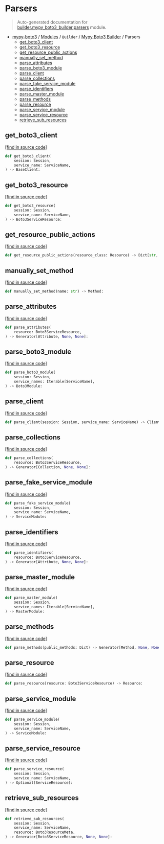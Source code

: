# Parsers

> Auto-generated documentation for [builder.mypy_boto3_builder.parsers](https://github.com/vemel/mypy_boto3/blob/master/builder/mypy_boto3_builder/parsers.py) module.

- [mypy-boto3](../../README.md#mypy_boto3) / [Modules](../../MODULES.md#mypy-boto3-modules) / `Builder` / [Mypy Boto3 Builder](index.md#mypy-boto3-builder) / Parsers
    - [get_boto3_client](#get_boto3_client)
    - [get_boto3_resource](#get_boto3_resource)
    - [get_resource_public_actions](#get_resource_public_actions)
    - [manually_set_method](#manually_set_method)
    - [parse_attributes](#parse_attributes)
    - [parse_boto3_module](#parse_boto3_module)
    - [parse_client](#parse_client)
    - [parse_collections](#parse_collections)
    - [parse_fake_service_module](#parse_fake_service_module)
    - [parse_identifiers](#parse_identifiers)
    - [parse_master_module](#parse_master_module)
    - [parse_methods](#parse_methods)
    - [parse_resource](#parse_resource)
    - [parse_service_module](#parse_service_module)
    - [parse_service_resource](#parse_service_resource)
    - [retrieve_sub_resources](#retrieve_sub_resources)

## get_boto3_client

[[find in source code]](https://github.com/vemel/mypy_boto3/blob/master/builder/mypy_boto3_builder/parsers.py#L42)

```python
def get_boto3_client(
    session: Session,
    service_name: ServiceName,
) -> BaseClient:
```

## get_boto3_resource

[[find in source code]](https://github.com/vemel/mypy_boto3/blob/master/builder/mypy_boto3_builder/parsers.py#L46)

```python
def get_boto3_resource(
    session: Session,
    service_name: ServiceName,
) -> Boto3ServiceResource:
```

## get_resource_public_actions

[[find in source code]](https://github.com/vemel/mypy_boto3/blob/master/builder/mypy_boto3_builder/parsers.py#L52)

```python
def get_resource_public_actions(resource_class: Resource) -> Dict[str, Any]:
```

## manually_set_method

[[find in source code]](https://github.com/vemel/mypy_boto3/blob/master/builder/mypy_boto3_builder/parsers.py#L63)

```python
def manually_set_method(name: str) -> Method:
```

## parse_attributes

[[find in source code]](https://github.com/vemel/mypy_boto3/blob/master/builder/mypy_boto3_builder/parsers.py#L90)

```python
def parse_attributes(
    resource: Boto3ServiceResource,
) -> Generator[Attribute, None, None]:
```

## parse_boto3_module

[[find in source code]](https://github.com/vemel/mypy_boto3/blob/master/builder/mypy_boto3_builder/parsers.py#L330)

```python
def parse_boto3_module(
    session: Session,
    service_names: Iterable[ServiceName],
) -> Boto3Module:
```

## parse_client

[[find in source code]](https://github.com/vemel/mypy_boto3/blob/master/builder/mypy_boto3_builder/parsers.py#L101)

```python
def parse_client(session: Session, service_name: ServiceName) -> Client:
```

## parse_collections

[[find in source code]](https://github.com/vemel/mypy_boto3/blob/master/builder/mypy_boto3_builder/parsers.py#L111)

```python
def parse_collections(
    resource: Boto3ServiceResource,
) -> Generator[Collection, None, None]:
```

## parse_fake_service_module

[[find in source code]](https://github.com/vemel/mypy_boto3/blob/master/builder/mypy_boto3_builder/parsers.py#L292)

```python
def parse_fake_service_module(
    session: Session,
    service_name: ServiceName,
) -> ServiceModule:
```

## parse_identifiers

[[find in source code]](https://github.com/vemel/mypy_boto3/blob/master/builder/mypy_boto3_builder/parsers.py#L133)

```python
def parse_identifiers(
    resource: Boto3ServiceResource,
) -> Generator[Attribute, None, None]:
```

## parse_master_module

[[find in source code]](https://github.com/vemel/mypy_boto3/blob/master/builder/mypy_boto3_builder/parsers.py#L319)

```python
def parse_master_module(
    session: Session,
    service_names: Iterable[ServiceName],
) -> MasterModule:
```

## parse_methods

[[find in source code]](https://github.com/vemel/mypy_boto3/blob/master/builder/mypy_boto3_builder/parsers.py#L141)

```python
def parse_methods(public_methods: Dict) -> Generator[Method, None, None]:
```

## parse_resource

[[find in source code]](https://github.com/vemel/mypy_boto3/blob/master/builder/mypy_boto3_builder/parsers.py#L156)

```python
def parse_resource(resource: Boto3ServiceResource) -> Resource:
```

## parse_service_module

[[find in source code]](https://github.com/vemel/mypy_boto3/blob/master/builder/mypy_boto3_builder/parsers.py#L245)

```python
def parse_service_module(
    session: Session,
    service_name: ServiceName,
) -> ServiceModule:
```

## parse_service_resource

[[find in source code]](https://github.com/vemel/mypy_boto3/blob/master/builder/mypy_boto3_builder/parsers.py#L178)

```python
def parse_service_resource(
    session: Session,
    service_name: ServiceName,
) -> Optional[ServiceResource]:
```

## retrieve_sub_resources

[[find in source code]](https://github.com/vemel/mypy_boto3/blob/master/builder/mypy_boto3_builder/parsers.py#L211)

```python
def retrieve_sub_resources(
    session: Session,
    service_name: ServiceName,
    resource: Boto3ResourceMeta,
) -> Generator[Boto3ServiceResource, None, None]:
```

